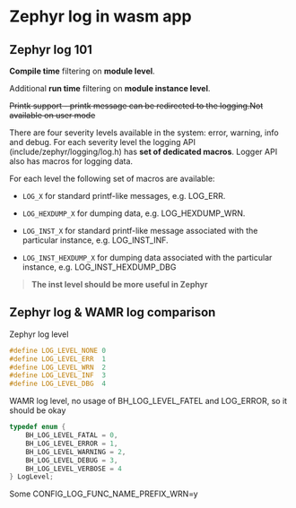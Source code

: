 # Zephyr log in wasm app

## Zephyr log 101

**Compile time** filtering on **module level**.

Additional **run time** filtering on **module instance level**.

~~Printk support - printk message can be redirected to the logging.Not available on user mode~~

There are four severity levels available in the system: error, warning, info and debug. For each severity level the logging API (include/zephyr/logging/log.h) has **set of dedicated macros**. Logger API also has macros for logging data.

For each level the following set of macros are available:

- `LOG_X` for standard printf-like messages, e.g. LOG_ERR.

- `LOG_HEXDUMP_X` for dumping data, e.g. LOG_HEXDUMP_WRN.

- `LOG_INST_X` for standard printf-like message associated with the particular instance, e.g. LOG_INST_INF.

- `LOG_INST_HEXDUMP_X` for dumping data associated with the particular instance, e.g. LOG_INST_HEXDUMP_DBG

> **The inst level should be more useful in Zephyr**


## Zephyr log & WAMR log comparison

Zephyr log level

```C
#define LOG_LEVEL_NONE 0
#define LOG_LEVEL_ERR  1
#define LOG_LEVEL_WRN  2
#define LOG_LEVEL_INF  3
#define LOG_LEVEL_DBG  4
```

WAMR log level, no usage of BH_LOG_LEVEL_FATEL and LOG_ERROR, so it should be okay

```C
typedef enum {
    BH_LOG_LEVEL_FATAL = 0,
    BH_LOG_LEVEL_ERROR = 1,
    BH_LOG_LEVEL_WARNING = 2,
    BH_LOG_LEVEL_DEBUG = 3,
    BH_LOG_LEVEL_VERBOSE = 4
} LogLevel;
```

Some CONFIG_LOG_FUNC_NAME_PREFIX_WRN=y